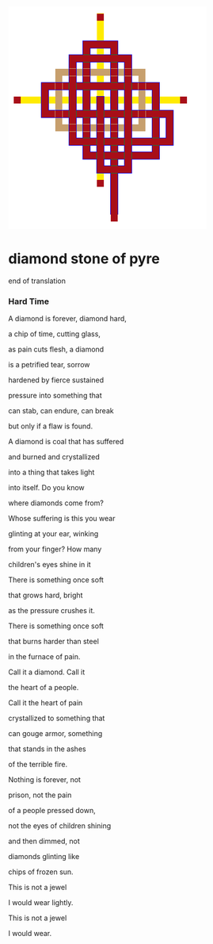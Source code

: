 ![pattern](assets/pattern.gif)

# diamond stone of pyre

end of translation

### Hard Time

 A diamond is forever, diamond hard,

 a chip of time, cutting glass,

 as pain cuts flesh, a diamond 

 is a petrified tear, sorrow

 hardened by fierce sustained

 pressure into something that 

 can stab, can endure, can break

 but only if a flaw is found.

 A diamond is coal that has suffered

 and burned and crystallized

 into a thing that takes light

 into itself. Do you know

 where diamonds come from?

 Whose suffering is this you wear

 glinting at your ear, winking

 from your finger? How many 

 children's eyes shine in it

 There is something once soft

 that grows hard, bright

 as the pressure crushes it.

 There is something once soft

 that burns harder than steel

 in the furnace of pain.

 Call it a diamond. Call it 

 the heart of a people.

 Call it the heart of pain

 crystallized to something that 

 can gouge armor, something

 that stands in the ashes

 of the terrible fire.

 Nothing is forever, not

 prison, not the pain 

 of a people pressed down,

 not the eyes of children shining

 and then dimmed, not

 diamonds glinting like

 chips of frozen sun.

 This is not a jewel 

 I would wear lightly.

 This is not a jewel 

 I would wear.

 